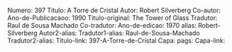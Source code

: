 Numero: 397
Titulo: A Torre de Cristal
Autor: Robert Silverberg
Co-autor: 
Ano-de-Publicacaoo: 1990
Titulo-original: The Tower of Glass
Tradutor: Raul de Sousa Machado
Co-tradutor: 
Ano-de-edicao: 1970
alias: Robert-Silverberg
Autor2-alias: 
Tradutor1-alias: Raul-de-Sousa-Machado
Tradutor2-alias: 
Titulo-link: 397-A-Torre-de-Cristal
Capa: 
pags: 
Capa-link: